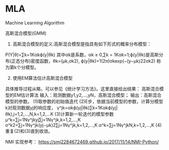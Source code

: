 # MLA
Machine Learning Algorithm

高斯混合模型(GMM)

1. 高斯混合模型的定义:高斯混合模型是指具有如下形式的概率分布模型：

P(Y|θ)=∑k=1Kαkϕ(y|θk)
其中αk是系数，αk ≥ 0,∑k = 1Kαk=1;ϕ(y|θk)是高斯分布(正态分布)密度函数，θk=(μk,σk2),
ϕ(y|θk)=1(2π)σkexp(−(y−μk)22σk2) 称为第k个分模型。

2. 使用EM算法估计高斯混合模型

具体推导过程从略，可以参见《统计学习方法》。这里直接给出结果：
高斯混合模型的EM估计算法
输入：观测数据y1,y2,...,yN，高斯混合模型；
输出：高斯混合模型的参数。
(1)取参数的初始值迭代
(2)E步，依据当前模型的参数，计算分模型k对观测数据yj的响应度，
γ^jk=αkϕ(yj|θk)∑k=1Kαkϕ(yj|θk),j=1,2,...,N,k=1,2,...K
(3)计算新一轮迭代的模型参数
μ^k=∑j=1Nγ^jkyj∑j=1Nγ^jk,k=1,2,...,K
σ^k2=∑j=1Nγ^jk(yj−μk)2∑j=1Nγ^jk,k=1,2,...,K
α^k=∑j=1Nγ^jkN,k=1,2,...,K
(4)重复(2)和(3)直到收敛。

NMI 实现参考：
https://smj2284672469.github.io/2017/11/14/NMI-Python/
